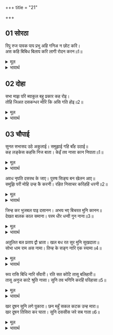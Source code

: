 +++
title = "21"

+++


## 01 सोरठा
रिपु रुज पावक पाप प्रभु अहि गनिअ न छोट करि।  
अस कहि बिबिध बिलाप करि लागी रोदन करन॥1॥  

<details><summary>मूल</summary>

रिपु रुज पावक पाप प्रभु अहि गनिअ न छोट करि।  
अस कहि बिबिध बिलाप करि लागी रोदन करन॥1॥  
</details>

<details><summary>भावार्थ</summary>

शत्रु, रोग, अग्नि, पाप, स्वामी और सर्प को छोटा करके नहीं समझना चाहिए। ऐसा कहकर शूर्पणखा अनेक प्रकार से विलाप करके रोने लगी॥1॥  
</details>



## 02 दोहा
सभा माझ परि ब्याकुल बहु प्रकार कह रोइ।  
तोहि जिअत दसकन्धर मोरि कि असि गति होइ॥2॥  

<details><summary>मूल</summary>

सभा माझ परि ब्याकुल बहु प्रकार कह रोइ।  
तोहि जिअत दसकन्धर मोरि कि असि गति होइ॥2॥  
</details>

<details><summary>भावार्थ</summary>

(रावण की) सभा के बीच वह व्याकुल होकर पडी हुई बहुत प्रकार से रो-रोकर कह रही है कि अरे दशग्रीव! तेरे जीते जी मेरी क्या ऐसी दशा होनी चाहिए?॥2॥  
</details>





## 03 चौपाई
सुनत सभासद उठे अकुलाई। समुझाई गहि बाँह उठाई॥  
कह लङ्केस कहसि निज बाता। केइँ तव नासा कान निपाता॥1॥  

<details><summary>मूल</summary>

सुनत सभासद उठे अकुलाई। समुझाई गहि बाँह उठाई॥  
कह लङ्केस कहसि निज बाता। केइँ तव नासा कान निपाता॥1॥  
</details>

<details><summary>भावार्थ</summary>

शूर्पणखा के वचन सुनते ही सभासद् अकुला उठे। उन्होन्ने शूर्पणखा की बाँह पकडकर उसे उठाया और समझाया। लङ्कापति रावण ने कहा- अपनी बात तो बता, किसने तेरे नाक-कान काट लिए?॥1॥  
</details>

अवध नृपति दसरथ के जाए। पुरुष सिङ्घ बन खेलन आए॥  
समुझि परी मोहि उन्ह कै करनी। रहित निसाचर करिहहिं धरनी॥2॥  

<details><summary>मूल</summary>

अवध नृपति दसरथ के जाए। पुरुष सिङ्घ बन खेलन आए॥  
समुझि परी मोहि उन्ह कै करनी। रहित निसाचर करिहहिं धरनी॥2॥  
</details>

<details><summary>भावार्थ</summary>

(वह बोली-) अयोध्या के राजा दशरथ के पुत्र, जो पुरुषों में सिंह के समान हैं, वन में शिकार खेलने आए हैं। मुझे उनकी करनी ऐसी समझ पडी है कि वे पृथ्वी को राक्षसों से रहित कर देङ्गे॥2॥  
</details>

जिन्ह कर भुजबल पाइ दसानन। अभय भए बिचरत मुनि कानन॥  
देखत बालक काल समाना। परम धीर धन्वी गुन नाना॥3॥  

<details><summary>मूल</summary>

जिन्ह कर भुजबल पाइ दसानन। अभय भए बिचरत मुनि कानन॥  
देखत बालक काल समाना। परम धीर धन्वी गुन नाना॥3॥  
</details>

<details><summary>भावार्थ</summary>

जिनकी भुजाओं का बल पाकर हे दशमुख! मुनि लोग वन में निर्भय होकर विचरने लगे हैं। वे देखने में तो बालक हैं, पर हैं काल के समान। वे परम धीर, श्रेष्ठ धनुर्धर और अनेकों गुणों से युक्त हैं॥3॥  
</details>

अतुलित बल प्रताप द्वौ भ्राता। खल बध रत सुर मुनि सुखदाता॥  
सोभा धाम राम अस नामा। तिन्ह के सङ्ग नारि एक स्यामा॥4॥  

<details><summary>मूल</summary>

अतुलित बल प्रताप द्वौ भ्राता। खल बध रत सुर मुनि सुखदाता॥  
सोभा धाम राम अस नामा। तिन्ह के सङ्ग नारि एक स्यामा॥4॥  
</details>

<details><summary>भावार्थ</summary>

दोनों भाइयों का बल और प्रताप अतुलनीय है। वे दुष्टों का वध करने में लगे हैं और देवता तथा मुनियों को सुख देने वाले हैं। वे शोभा के धाम हैं, 'राम' ऐसा उनका नाम है। उनके साथ एक तरुणी सुन्दर स्त्री है॥4॥  
</details>

रूप रासि बिधि नारि सँवारी। रति सत कोटि तासु बलिहारी॥  
तासु अनुज काटे श्रुति नासा। सुनि तव भगिनि करहिं परिहासा॥5॥  

<details><summary>मूल</summary>

रूप रासि बिधि नारि सँवारी। रति सत कोटि तासु बलिहारी॥  
तासु अनुज काटे श्रुति नासा। सुनि तव भगिनि करहिं परिहासा॥5॥  
</details>

<details><summary>भावार्थ</summary>

विधाता ने उस स्त्री को ऐसी रूप की राशि बनाया है कि सौ करोड रति (कामदेव की स्त्री) उस पर निछावर हैं। उन्हीं के छोटे भाई ने मेरे नाक-कान काट डाले। मैं तेरी बहिन हूँ, यह सुनकर वे मेरी हँसी करने लगे॥5॥  
</details>

खर दूषन सुनि लगे पुकारा। छन महुँ सकल कटक उन्ह मारा॥  
खर दूषन तिसिरा कर घाता। सुनि दससीस जरे सब गाता॥6॥  

<details><summary>मूल</summary>

खर दूषन सुनि लगे पुकारा। छन महुँ सकल कटक उन्ह मारा॥  
खर दूषन तिसिरा कर घाता। सुनि दससीस जरे सब गाता॥6॥  
</details>

<details><summary>भावार्थ</summary>

मेरी पुकार सुनकर खर-दूषण सहायता करने आए। पर उन्होन्ने क्षण भर में सारी सेना को मार डाला। खर-दूषन और त्रिशिरा का वध सुनकर रावण के सारे अङ्ग जल उठे॥6॥  
</details>

